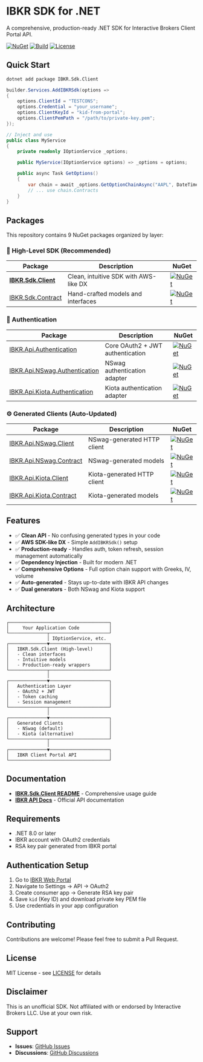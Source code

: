 # IBKR SDK for .NET

A comprehensive, production-ready .NET SDK for Interactive Brokers Client Portal API.

[![NuGet](https://img.shields.io/nuget/v/IBKR.Sdk.Client.svg)](https://www.nuget.org/packages/IBKR.Sdk.Client/)
[![Build](https://github.com/USERNAME/REPO/workflows/Build%20and%20Release/badge.svg)](https://github.com/USERNAME/REPO/actions)
[![License](https://img.shields.io/badge/license-MIT-blue.svg)](LICENSE)

## Quick Start

```bash
dotnet add package IBKR.Sdk.Client
```

```csharp
builder.Services.AddIBKRSdk(options =>
{
    options.ClientId = "TESTCONS";
    options.Credential = "your_username";
    options.ClientKeyId = "kid-from-portal";
    options.ClientPemPath = "/path/to/private-key.pem";
});

// Inject and use
public class MyService
{
    private readonly IOptionService _options;

    public MyService(IOptionService options) => _options = options;

    public async Task GetOptions()
    {
        var chain = await _options.GetOptionChainAsync("AAPL", DateTime.Today, DateTime.Today.AddDays(30));
        // ... use chain.Contracts
    }
}
```

## Packages

This repository contains 9 NuGet packages organized by layer:

### 🎯 High-Level SDK (Recommended)

| Package | Description | NuGet |
|---------|-------------|-------|
| **[IBKR.Sdk.Client](src/IBKR.Sdk.Client)** | Clean, intuitive SDK with AWS-like DX | [![NuGet](https://img.shields.io/nuget/v/IBKR.Sdk.Client.svg)](https://www.nuget.org/packages/IBKR.Sdk.Client/) |
| [IBKR.Sdk.Contract](src/IBKR.Sdk.Contract) | Hand-crafted models and interfaces | [![NuGet](https://img.shields.io/nuget/v/IBKR.Sdk.Contract.svg)](https://www.nuget.org/packages/IBKR.Sdk.Contract/) |

### 🔐 Authentication

| Package | Description | NuGet |
|---------|-------------|-------|
| [IBKR.Api.Authentication](src/IBKR.Api.Authentication) | Core OAuth2 + JWT authentication | [![NuGet](https://img.shields.io/nuget/v/IBKR.Api.Authentication.svg)](https://www.nuget.org/packages/IBKR.Api.Authentication/) |
| [IBKR.Api.NSwag.Authentication](src/NSwag/IBKR.Api.NSwag.Authentication) | NSwag authentication adapter | [![NuGet](https://img.shields.io/nuget/v/IBKR.Api.NSwag.Authentication.svg)](https://www.nuget.org/packages/IBKR.Api.NSwag.Authentication/) |
| [IBKR.Api.Kiota.Authentication](src/Kiota/IBKR.Api.Kiota.Authentication) | Kiota authentication adapter | [![NuGet](https://img.shields.io/nuget/v/IBKR.Api.Kiota.Authentication.svg)](https://www.nuget.org/packages/IBKR.Api.Kiota.Authentication/) |

### ⚙️ Generated Clients (Auto-Updated)

| Package | Description | NuGet |
|---------|-------------|-------|
| [IBKR.Api.NSwag.Client](src/NSwag/IBKR.Api.NSwag.Client) | NSwag-generated HTTP client | [![NuGet](https://img.shields.io/nuget/v/IBKR.Api.NSwag.Client.svg)](https://www.nuget.org/packages/IBKR.Api.NSwag.Client/) |
| [IBKR.Api.NSwag.Contract](src/NSwag/IBKR.Api.NSwag.Contract) | NSwag-generated models | [![NuGet](https://img.shields.io/nuget/v/IBKR.Api.NSwag.Contract.svg)](https://www.nuget.org/packages/IBKR.Api.NSwag.Contract/) |
| [IBKR.Api.Kiota.Client](src/Kiota/IBKR.Api.Kiota.Client) | Kiota-generated HTTP client | [![NuGet](https://img.shields.io/nuget/v/IBKR.Api.Kiota.Client.svg)](https://www.nuget.org/packages/IBKR.Api.Kiota.Client/) |
| [IBKR.Api.Kiota.Contract](src/Kiota/IBKR.Api.Kiota.Contract) | Kiota-generated models | [![NuGet](https://img.shields.io/nuget/v/IBKR.Api.Kiota.Contract.svg)](https://www.nuget.org/packages/IBKR.Api.Kiota.Contract/) |

## Features

- ✅ **Clean API** - No confusing generated types in your code
- ✅ **AWS SDK-like DX** - Simple `AddIBKRSdk()` setup
- ✅ **Production-ready** - Handles auth, token refresh, session management automatically
- ✅ **Dependency Injection** - Built for modern .NET
- ✅ **Comprehensive Options** - Full option chain support with Greeks, IV, volume
- ✅ **Auto-generated** - Stays up-to-date with IBKR API changes
- ✅ **Dual generators** - Both NSwag and Kiota support

## Architecture

```
┌─────────────────────────────────────┐
│     Your Application Code           │
└──────────────┬──────────────────────┘
               │ IOptionService, etc.
┌──────────────▼──────────────────────┐
│   IBKR.Sdk.Client (High-level)      │
│   - Clean interfaces                │
│   - Intuitive models                │
│   - Production-ready wrappers       │
└──────────────┬──────────────────────┘
               │
┌──────────────▼──────────────────────┐
│   Authentication Layer              │
│   - OAuth2 + JWT                    │
│   - Token caching                   │
│   - Session management              │
└──────────────┬──────────────────────┘
               │
┌──────────────▼──────────────────────┐
│   Generated Clients                 │
│   - NSwag (default)                 │
│   - Kiota (alternative)             │
└──────────────┬──────────────────────┘
               │
┌──────────────▼──────────────────────┐
│   IBKR Client Portal API            │
└─────────────────────────────────────┘
```

## Documentation

- **[IBKR.Sdk.Client README](src/IBKR.Sdk.Client/README.md)** - Comprehensive usage guide
- **[IBKR API Docs](https://www.interactivebrokers.com/api/doc.html)** - Official API documentation

## Requirements

- .NET 8.0 or later
- IBKR account with OAuth2 credentials
- RSA key pair generated from IBKR portal

## Authentication Setup

1. Go to [IBKR Web Portal](https://www.interactivebrokers.com/portal)
2. Navigate to Settings → API → OAuth2
3. Create consumer app → Generate RSA key pair
4. Save `kid` (Key ID) and download private key PEM file
5. Use credentials in your app configuration

## Contributing

Contributions are welcome! Please feel free to submit a Pull Request.

## License

MIT License - see [LICENSE](LICENSE) for details

## Disclaimer

This is an unofficial SDK. Not affiliated with or endorsed by Interactive Brokers LLC. Use at your own risk.

## Support

- **Issues**: [GitHub Issues](https://github.com/USERNAME/REPO/issues)
- **Discussions**: [GitHub Discussions](https://github.com/USERNAME/REPO/discussions)
